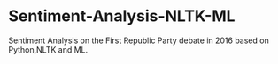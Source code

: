 # Sentiment-Analysis-NLTK-ML
Sentiment Analysis on the First Republic Party debate in 2016 based on Python,NLTK and ML.
